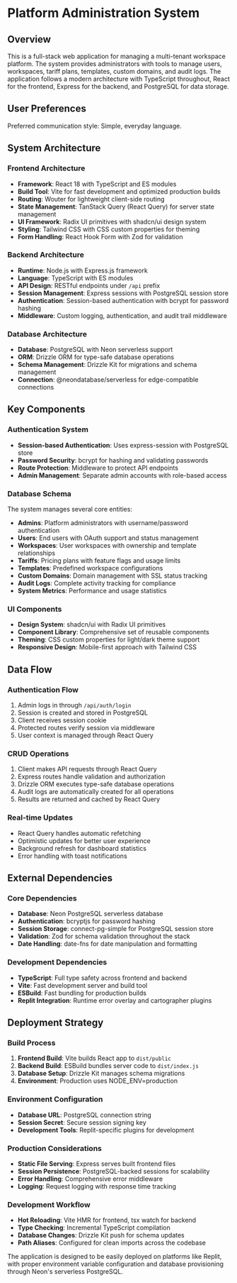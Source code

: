 # Platform Administration System

## Overview

This is a full-stack web application for managing a multi-tenant workspace platform. The system provides administrators with tools to manage users, workspaces, tariff plans, templates, custom domains, and audit logs. The application follows a modern architecture with TypeScript throughout, React for the frontend, Express for the backend, and PostgreSQL for data storage.

## User Preferences

Preferred communication style: Simple, everyday language.

## System Architecture

### Frontend Architecture
- **Framework**: React 18 with TypeScript and ES modules
- **Build Tool**: Vite for fast development and optimized production builds
- **Routing**: Wouter for lightweight client-side routing
- **State Management**: TanStack Query (React Query) for server state management
- **UI Framework**: Radix UI primitives with shadcn/ui design system
- **Styling**: Tailwind CSS with CSS custom properties for theming
- **Form Handling**: React Hook Form with Zod for validation

### Backend Architecture
- **Runtime**: Node.js with Express.js framework
- **Language**: TypeScript with ES modules
- **API Design**: RESTful endpoints under `/api` prefix
- **Session Management**: Express sessions with PostgreSQL session store
- **Authentication**: Session-based authentication with bcrypt for password hashing
- **Middleware**: Custom logging, authentication, and audit trail middleware

### Database Architecture
- **Database**: PostgreSQL with Neon serverless support
- **ORM**: Drizzle ORM for type-safe database operations
- **Schema Management**: Drizzle Kit for migrations and schema management
- **Connection**: @neondatabase/serverless for edge-compatible connections

## Key Components

### Authentication System
- **Session-based Authentication**: Uses express-session with PostgreSQL store
- **Password Security**: bcrypt for hashing and validating passwords
- **Route Protection**: Middleware to protect API endpoints
- **Admin Management**: Separate admin accounts with role-based access

### Database Schema
The system manages several core entities:
- **Admins**: Platform administrators with username/password authentication
- **Users**: End users with OAuth support and status management
- **Workspaces**: User workspaces with ownership and template relationships
- **Tariffs**: Pricing plans with feature flags and usage limits
- **Templates**: Predefined workspace configurations
- **Custom Domains**: Domain management with SSL status tracking
- **Audit Logs**: Complete activity tracking for compliance
- **System Metrics**: Performance and usage statistics

### UI Components
- **Design System**: shadcn/ui with Radix UI primitives
- **Component Library**: Comprehensive set of reusable components
- **Theming**: CSS custom properties for light/dark theme support
- **Responsive Design**: Mobile-first approach with Tailwind CSS

## Data Flow

### Authentication Flow
1. Admin logs in through `/api/auth/login`
2. Session is created and stored in PostgreSQL
3. Client receives session cookie
4. Protected routes verify session via middleware
5. User context is managed through React Query

### CRUD Operations
1. Client makes API requests through React Query
2. Express routes handle validation and authorization
3. Drizzle ORM executes type-safe database operations
4. Audit logs are automatically created for all operations
5. Results are returned and cached by React Query

### Real-time Updates
- React Query handles automatic refetching
- Optimistic updates for better user experience
- Background refresh for dashboard statistics
- Error handling with toast notifications

## External Dependencies

### Core Dependencies
- **Database**: Neon PostgreSQL serverless database
- **Authentication**: bcryptjs for password hashing
- **Session Storage**: connect-pg-simple for PostgreSQL session store
- **Validation**: Zod for schema validation throughout the stack
- **Date Handling**: date-fns for date manipulation and formatting

### Development Dependencies
- **TypeScript**: Full type safety across frontend and backend
- **Vite**: Fast development server and build tool
- **ESBuild**: Fast bundling for production builds
- **Replit Integration**: Runtime error overlay and cartographer plugins

## Deployment Strategy

### Build Process
1. **Frontend Build**: Vite builds React app to `dist/public`
2. **Backend Build**: ESBuild bundles server code to `dist/index.js`
3. **Database Setup**: Drizzle Kit manages schema migrations
4. **Environment**: Production uses NODE_ENV=production

### Environment Configuration
- **Database URL**: PostgreSQL connection string
- **Session Secret**: Secure session signing key
- **Development Tools**: Replit-specific plugins for development

### Production Considerations
- **Static File Serving**: Express serves built frontend files
- **Session Persistence**: PostgreSQL-backed sessions for scalability
- **Error Handling**: Comprehensive error middleware
- **Logging**: Request logging with response time tracking

### Development Workflow
- **Hot Reloading**: Vite HMR for frontend, tsx watch for backend
- **Type Checking**: Incremental TypeScript compilation
- **Database Changes**: Drizzle Kit push for schema updates
- **Path Aliases**: Configured for clean imports across the codebase

The application is designed to be easily deployed on platforms like Replit, with proper environment variable configuration and database provisioning through Neon's serverless PostgreSQL.